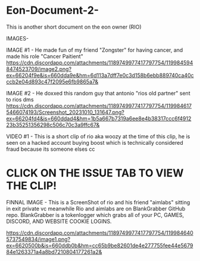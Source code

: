 # Eon-Document-2-
This is another short document on the eon owner (RIO)

IMAGES-

IMAGE #1 - He made fun of my friend "Zongster" for having cancer, and made his role "Cancer Paitient" 
https://cdn.discordapp.com/attachments/1189749977417797754/1199845948474523709/image2.png?ex=66204f9e&is=660dda9e&hm=6d113a7dff7e0c3d158b6ebb889740ca40cccb2e04d893c47f2095e6fb9865a7&

IMAGE #2 - He doxxed this random guy that antonio "rios old partner" sent to rios dms
https://cdn.discordapp.com/attachments/1189749977417797754/1199846175466074193/Screenshot_20231010_131647.png?ex=66204fd4&is=660ddad4&hm=1b5a667b7319a6ee8e4b38317ccc6f491223b35251356298c506c70c3a9ffc67&

VIDEO #1 - This is a short clip of rio aka woozy at the time of this clip, he is seen on a hacked account buying boost which is technically considered fraud because its someone elses cc
# CLICK ON THE ISSUE TAB TO VIEW THE CLIP!

FINNAL IMAGE - This is a ScreenShot of rio and his friend "aimlabs" sitting in exit private vc meanwhile Rio and aimlabs are on BlankGrabber GitHub repo.
BlankGrabber is a tokenlogger which grabs all of your PC, GAMES, DISCORD, AND WEBSITE COOKIE LOGINS.

https://cdn.discordapp.com/attachments/1189749977417797754/1199846405737549834/image1.png?ex=6620500b&is=660ddb0b&hm=cc65b9be82601de4e277755fee44e567984e1263371a4a8bd7210804177261a2&
